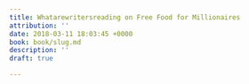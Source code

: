 ```yaml
---
title: Whatarewritersreading on Free Food for Millionaires
attribution: ''
date: 2018-03-11 18:03:45 +0000
book: book/slug.md
description: ''
draft: true

---
```

